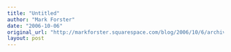 ```yaml
---
title: "Untitled"
author: "Mark Forster"
date: "2006-10-06"
original_url: "http://markforster.squarespace.com/blog/2006/10/6/archive-of-past-articles.html"
layout: post
---
```

